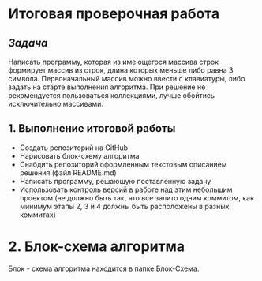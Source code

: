 # **Итоговая проверочная работа**

## _Задача_

Написать программу, которая из имеющегося массива строк формирует массив из строк, длина которых меньше либо равна 3 символа. Первоначальный массив можно ввести с клавиатуры, либо задать на старте выполнения алгоритма. При решение не рекомендуется пользоваться коллекциями, лучше обойтись исключительно массивами.

## 1. Выполнение итоговой работы
+ Создать репозиторий на GitHub
+ Нарисовать блок-схему алгоритма
+ Снабдить репозиторий оформленным текстовым описанием решения (файл README.md)
+ Написать программу, решающую поставленную задачу
+ Использовать контроль версий в работе над этим небольшим проектом (не должно быть так, что все залито одним коммитом, как минимум этапы 2, 3 и 4 должны быть расположены в разных коммитах)

# 2. Блок-схема алгоритма
Блок - схема алгоритма находится в папке Блок-Схема.
